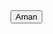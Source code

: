
<!DOCTYPE html>
<html>

<head>
	<meta charset="utf-8">
	<meta name="viewport" content="width=device-width">
	<title>repl.it</title>
	<link href="https://stackpath.bootstrapcdn.com/bootstrap/4.5.0/css/bootstrap.min.css" rel="stylesheet" />
	<link href="style.css" rel="stylesheet" type="text/css" />
</head>

<body>
	<button class="btn btn-primary" onclick="aman()">Aman</button>
    <h1 id="a"></h1>
    <script src="script.js"></script>
  </body>
</html>
